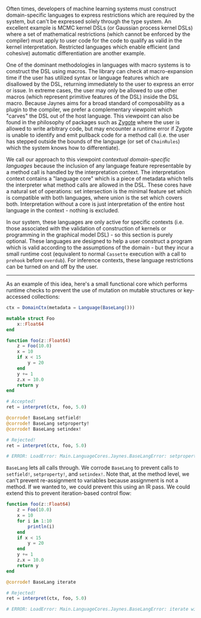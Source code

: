 Often times, developers of machine learning systems must construct domain-specific languages to express restrictions which are required by the system, but can't be expressed solely through the type system. An excellent example is MCMC kernel DSLs (or Gaussian process kernel DSLs) where a set of mathematical restrictions (which cannot be enforced by the compiler) must apply to user code for the code to qualify as valid in the kernel interpretation. Restricted languages which enable efficient (and cohesive) automatic differentiation are another example. 

One of the dominant methodologies in languages with macro systems is to construct the DSL using macros. The library can check at macro-expansion time if the user has utilized syntax or language features which are disallowed by the DSL, returning immediately to the user to express an error or issue. In extreme cases, the user may only be allowed to use other macros (which represent primitive features of the DSL) inside the DSL macro. Because Jaynes aims for a broad standard of composability as a plugin to the compiler, we prefer a complementary viewpoint which "carves" the DSL out of the host language. This viewpoint can also be found in the philosophy of packages such as [Zygote](https://github.com/FluxML/Zygote.jl) where the user is allowed to write arbitrary code, but may encounter a runtime error if Zygote is unable to identify and emit pullback code for a method call (i.e. the user has stepped outside the bounds of the language (or set of `ChainRules`) which the system knows how to differentiate). 

We call our approach to this viewpoint _contextual domain-specific languages_ because the inclusion of any language feature representable by a method call is handled by the interpretation context. The interpretation context contains a "language core" which is a piece of metadata which tells the interpreter what method calls are allowed in the DSL. These cores have a natural set of operations: set intersection is the minimal feature set which is compatible with both languages, where union is the set which covers both. Interpretation without a core is just interpretation of the entire host language in the context - nothing is excluded.

In our system, these languages are only active for specific contexts (i.e. those associated with the validation of construction of kernels or programming in the graphical model DSL) - so this section is purely optional. These languages are designed to help a user construct a program which is valid according to the assumptions of the domain - but they incur a small runtime cost (equivalent to normal `Cassette` execution with a call to `prehook` before `overdub`). For inference contexts, these language restrictions can be turned on and off by the user.

---

As an example of this idea, here's a small functional core which performs runtime checks to prevent the use of mutation on mutable structures or key-accessed collections:

```julia
ctx = DomainCtx(metadata = Language(BaseLang()))

mutable struct Foo
    x::Float64
end

function foo(z::Float64)
    z = Foo(10.0)
    x = 10
    if x < 15
        y = 20
    end
    y += 1
    z.x = 10.0
    return y
end

# Accepted!
ret = interpret(ctx, foo, 5.0)

@corrode! BaseLang setfield!
@corrode! BaseLang setproperty!
@corrode! BaseLang setindex!

# Rejected!
ret = interpret(ctx, foo, 5.0)

# ERROR: LoadError: Main.LanguageCores.Jaynes.BaseLangError: setproperty! with Tuple{Main.LanguageCores.Foo,Symbol,Float64} is disallowed in this language.
```

`BaseLang` lets all calls through. We corrode `BaseLang` to prevent calls to `setfield!`, `setproperty!`, and `setindex!`. Note that, at the method level, we can't prevent re-assignment to variables because assignment is not a method. If we wanted to, we could prevent this using an IR pass. We could extend this to prevent iteration-based control flow:

```julia
function foo(z::Float64)
    z = Foo(10.0)
    x = 10
    for i in 1:10
        println(i)
    end
    if x < 15
        y = 20
    end
    y += 1
    z.x = 10.0
    return y
end

@corrode! BaseLang iterate

# Rejected!
ret = interpret(ctx, foo, 5.0)

# ERROR: LoadError: Main.LanguageCores.Jaynes.BaseLangError: iterate with Tuple{UnitRange{Int64}} is disallowed in this language.
```
